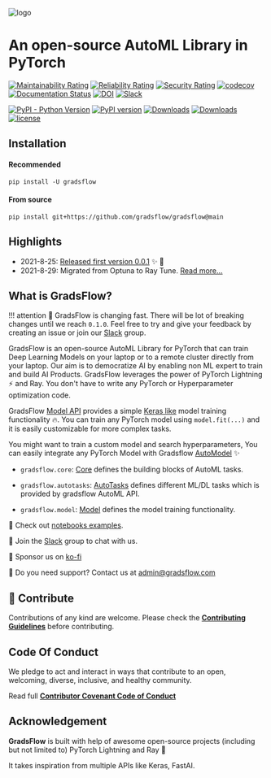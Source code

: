 ![logo](https://ik.imagekit.io/gradsflow/logo/logo-small_g2MxLWesD.png?updatedAt=1627716948296)

# An open-source AutoML Library in PyTorch

[![Maintainability Rating](https://sonarcloud.io/api/project_badges/measure?project=gradsflow_gradsflow&metric=sqale_rating)](https://sonarcloud.io/dashboard?id=gradsflow_gradsflow)
[![Reliability Rating](https://sonarcloud.io/api/project_badges/measure?project=gradsflow_gradsflow&metric=reliability_rating)](https://sonarcloud.io/dashboard?id=gradsflow_gradsflow)
[![Security Rating](https://sonarcloud.io/api/project_badges/measure?project=gradsflow_gradsflow&metric=security_rating)](https://sonarcloud.io/dashboard?id=gradsflow_gradsflow)
[![codecov](https://codecov.io/gh/gradsflow/gradsflow/branch/main/graph/badge.svg?token=uaB2xsf3pb)](https://codecov.io/gh/gradsflow/gradsflow)
[![Documentation Status](https://readthedocs.org/projects/gradsflow/badge/?version=latest)](https://gradsflow.readthedocs.io/en/latest/?badge=latest)
[![DOI](https://zenodo.org/badge/395070308.svg)](https://zenodo.org/badge/latestdoi/395070308)
[![Slack](https://img.shields.io/badge/slack-chat-orange.svg?logo=slack)](https://join.slack.com/t/gradsflow/shared_invite/zt-ulc0m0ef-xstzyowuTgYceVmFbJlBmg)

[![PyPI - Python Version](https://img.shields.io/pypi/pyversions/gradsflow)](https://pypi.org/project/gradsflow/)
[![PyPI version](https://badge.fury.io/py/gradsflow.svg)](https://badge.fury.io/py/gradsflow)
[![Downloads](https://pepy.tech/badge/gradsflow)](https://pepy.tech/project/gradsflow)
[![Downloads](https://pepy.tech/badge/gradsflow/month)](https://pepy.tech/project/gradsflow)
[![license](https://img.shields.io/badge/License-Apache%202.0-blue.svg)](https://github.com/gradsflow/gradsflow/blob/master/LICENSE)

## Installation

#### Recommended
`pip install -U gradsflow`

#### From source
`pip install git+https://github.com/gradsflow/gradsflow@main`

## Highlights

- 2021-8-25: [Released first version 0.0.1](https://pypi.org/project/gradsflow/) ✨ :tada:
- 2021-8-29: Migrated from Optuna to Ray Tune. [Read more...](https://github.com/gradsflow/gradsflow/issues/35)

## What is GradsFlow?

!!! attention
    🚨 GradsFlow is changing fast. There will be lot of breaking changes until we reach `0.1.0`. Feel free to try and give your feedback by creating an issue or join our [Slack](https://join.slack.com/t/gradsflow/shared_invite/zt-ulc0m0ef-xstzyowuTgYceVmFbJlBmg) group.

GradsFlow is an open-source AutoML Library for PyTorch that can train Deep Learning Models on your laptop or
to a remote cluster directly from your laptop.
Our aim is to democratize AI by enabling non ML expert to train and build AI Products.
GradsFlow leverages the power of PyTorch Lightning ⚡️ and Ray️.
You don't have to write any PyTorch or Hyperparameter optimization code.

GradsFlow [Model API](https://docs.gradsflow.com/en/latest/gradsflow/model) provides a simple
[Keras like](https://keras.io) model training functionality 🔥.
You can train any PyTorch model using `model.fit(...)` and it is easily customizable for more complex tasks.

You might want to train a custom model and search hyperparameters,
You can easily integrate any PyTorch Model with Gradsflow [AutoModel](https://docs.gradsflow.com/en/latest/gradsflow/core/) ✨


- `gradsflow.core`: [Core](https://docs.gradsflow.com/en/latest/gradsflow/core/) defines the building blocks
of AutoML tasks.

- `gradsflow.autotasks`: [AutoTasks](https://docs.gradsflow.com/en/latest/gradsflow/tasks/) defines
different ML/DL tasks which is provided by gradsflow AutoML API.

- `gradsflow.model`: [Model](https://docs.gradsflow.com/en/latest/gradsflow/tasks/) defines the model training functionality.


📑 Check out [notebooks examples](https://github.com/gradsflow/gradsflow/tree/main/examples/nbs).

💬 Join the [Slack](https://join.slack.com/t/gradsflow/shared_invite/zt-ulc0m0ef-xstzyowuTgYceVmFbJlBmg) group to chat with us.

💙 Sponsor us on [ko-fi](https://ko-fi.com/aniketmaurya)

📧 Do you need support? Contact us at <admin@gradsflow.com>

## 🤗 Contribute

Contributions of any kind are welcome. Please check the [**Contributing
Guidelines**](https://github.com/gradsflow/gradsflow/blob/master/CONTRIBUTING.md) before contributing.

## Code Of Conduct

We pledge to act and interact in ways that contribute to an open, welcoming, diverse, inclusive, and healthy community.

Read full [**Contributor Covenant Code of Conduct**](https://github.com/gradsflow/gradsflow/blob/master/CODE_OF_CONDUCT.md)

## Acknowledgement

**GradsFlow** is built with help of awesome open-source projects (including but not limited to) PyTorch Lightning and Ray 💜

It takes inspiration from multiple APIs like Keras, FastAI.
